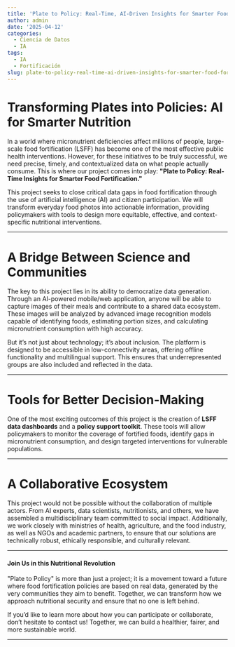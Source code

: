 ```yaml
---
title: 'Plate to Policy: Real-Time, AI-Driven Insights for Smarter Food Fortification'
author: admin
date: '2025-04-12'
categories:
  - Ciencia de Datos
  - IA
tags:
  - IA
  - Fortificación
slug: plate-to-policy-real-time-ai-driven-insights-for-smarter-food-fortification
---
```



# Transforming Plates into Policies: AI for Smarter Nutrition

In a world where micronutrient deficiencies affect millions of people, large-scale food fortification (LSFF) has become one of the most effective public health interventions. However, for these initiatives to be truly successful, we need precise, timely, and contextualized data on what people actually consume. This is where our project comes into play: **"Plate to Policy: Real-Time Insights for Smarter Food Fortification."**

This project seeks to close critical data gaps in food fortification through the use of artificial intelligence (AI) and citizen participation. We will transform everyday food photos into actionable information, providing policymakers with tools to design more equitable, effective, and context-specific nutritional interventions.

---

# A Bridge Between Science and Communities

The key to this project lies in its ability to democratize data generation. Through an AI-powered mobile/web application, anyone will be able to capture images of their meals and contribute to a shared data ecosystem. These images will be analyzed by advanced image recognition models capable of identifying foods, estimating portion sizes, and calculating micronutrient consumption with high accuracy.

But it’s not just about technology; it’s about inclusion. The platform is designed to be accessible in low-connectivity areas, offering offline functionality and multilingual support. This ensures that underrepresented groups are also included and reflected in the data.

---

# Tools for Better Decision-Making

One of the most exciting outcomes of this project is the creation of **LSFF data dashboards** and a **policy support toolkit**. These tools will allow policymakers to monitor the coverage of fortified foods, identify gaps in micronutrient consumption, and design targeted interventions for vulnerable populations.

---

# A Collaborative Ecosystem

This project would not be possible without the collaboration of multiple actors. From AI experts, data scientists, nutritionists, and others, we have assembled a multidisciplinary team committed to social impact. Additionally, we work closely with ministries of health, agriculture, and the food industry, as well as NGOs and academic partners, to ensure that our solutions are technically robust, ethically responsible, and culturally relevant.

---

#### Join Us in this Nutritional Revolution

"Plate to Policy" is more than just a project; it is a movement toward a future where food fortification policies are based on real data, generated by the very communities they aim to benefit. Together, we can transform how we approach nutritional security and ensure that no one is left behind.

If you’d like to learn more about how you can participate or collaborate, don’t hesitate to contact us! Together, we can build a healthier, fairer, and more sustainable world.

---
